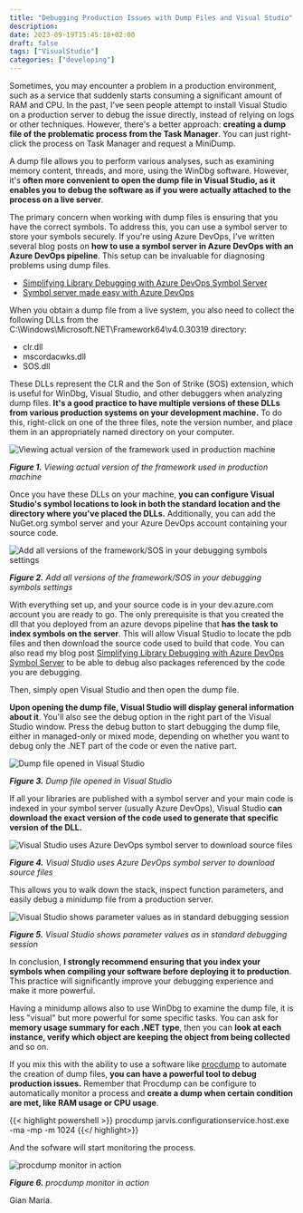 ```yaml
---
title: "Debugging Production Issues with Dump Files and Visual Studio"
description: 
date: 2023-09-19T15:45:18+02:00
draft: false
tags: ["VisualStudio"]
categories: ["developing"]
---
```


Sometimes, you may encounter a problem in a production environment, such as a service that suddenly starts consuming a significant amount of RAM and CPU. In the past, I've seen people attempt to install Visual Studio on a production server to debug the issue directly, instead of relying on logs or other techniques. However, there's a better approach: **creating a dump file of the problematic process from the Task Manager**. You can just right-click the process on Task Manager and request a MiniDump. 

A dump file allows you to perform various analyses, such as examining memory content, threads, and more, using the WinDbg software. However, it's **often more convenient to open the dump file in Visual Studio, as it enables you to debug the software as if you were actually attached to the process on a live server**.

The primary concern when working with dump files is ensuring that you have the correct symbols. To address this, you can use a symbol server to store your symbols securely. If you're using Azure DevOps, I've written several blog posts on **how to use a symbol server in Azure DevOps with an Azure DevOps pipeline**. This setup can be invaluable for diagnosing problems using dump files.

- [Simplifying Library Debugging with Azure DevOps Symbol Server](https://www.codewrecks.com/post/azdo/pipeline/streamline-library-debugging/)
- [Symbol server made easy with Azure DevOps](https://www.codewrecks.com/post/programming/aspnet/working-with-symbols/)

When you obtain a dump file from a live system, you also need to collect the following DLLs from the C:\Windows\Microsoft.NET\Framework64\v4.0.30319 directory:

- clr.dll
- mscordacwks.dll
- SOS.dll

These DLLs represent the CLR and the Son of Strike (SOS) extension, which is useful for WinDbg, Visual Studio, and other debuggers when analyzing dump files. **It's a good practice to have multiple versions of these DLLs from various production systems on your development machine.** To do this, right-click on one of the three files, note the version number, and place them in an appropriately named directory on your computer. 

![Viewing actual version of the framework used in production machine](../images/getting-version-of-sos.png)

***Figure 1.*** *Viewing actual version of the framework used in production machine*

Once you have these DLLs on your machine, **you can configure Visual Studio's symbol locations to look in both the standard location and the directory where you've placed the DLLs.** Additionally, you can add the NuGet.org symbol server and your Azure DevOps account containing your source code.

![Add all versions of the framework/SOS in your debugging symbols settings](../images/symbols-location-sos.png)

***Figure 2.*** *Add all versions of the framework/SOS in your debugging symbols settings*


With everything set up, and your source code is in your dev.azure.com account you are ready to go. The only prerequisite is that you created the dll that you deployed from an azure devops pipeline that **has the task to index symbols on the server**. This will allow Visual Studio to locate the pdb files and then download the source code used to build that code. You can also read my blog post [Simplifying Library Debugging with Azure DevOps Symbol Server](https://www.codewrecks.com/post/azdo/pipeline/streamline-library-debugging/) to be able to debug also packages referenced by the code you are debugging.

Then, simply open Visual Studio and then open the dump file.

**Upon opening the dump file, Visual Studio will display general information about it**. You'll also see the debug option in the right part of the Visual Studio window. Press the debug button to start debugging the dump file, either in managed-only or mixed mode, depending on whether you want to debug only the .NET part of the code or even the native part.

![Dump file opened in Visual Studio](../images/dump-file-opened.png)

***Figure 3.*** *Dump file opened in Visual Studio*

If all your libraries are published with a symbol server and your main code is indexed in your symbol server (usually Azure DevOps), Visual Studio **can download the exact version of the code used to generate that specific version of the DLL.** 

![Visual Studio uses Azure DevOps symbol server to download source files](../images/debugging-in-action-getting-files.png)

***Figure 4.*** *Visual Studio uses Azure DevOps symbol server to download source files*

This allows you to walk down the stack, inspect function parameters, and easily debug a minidump file from a production server.

![Visual Studio shows parameter values as in standard debugging session](../images/debug-in-action-variables.png)

***Figure 5.*** *Visual Studio shows parameter values as in standard debugging session*

In conclusion, **I strongly recommend ensuring that you index your symbols when compiling your software before deploying it to production**. This practice will significantly improve your debugging experience and make it more powerful.

Having a minidump allows also to use WinDbg to examine the dump file, it is less "visual" but more powerful for some specific tasks. You can ask for **memory usage summary for each .NET type**, then you can **look at each instance, verify which object are keeping the object from being collected** and so on.

If you mix this with the ability to use a software like [procdump](https://learn.microsoft.com/en-us/sysinternals/downloads/procdump) to automate the creation of dump files, **you can have a powerful tool to debug production issues.** Remember that Procdump can be configure to automatically monitor a process and **create a dump when certain condition are met, like RAM usage or CPU usage**. 

{{< highlight powershell >}}
procdump jarvis.configurationservice.host.exe -ma -mp -m 1024
{{</ highlight>}}

And the sofware will start monitoring the process.

![procdump monitor in action](../images/procdump.png)

***Figure 6.*** *procdump monitor in action*

Gian Maria.
